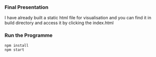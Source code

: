 ### Final Presentation
I have already built a static html file for visualisation and you can find it in build directory and access it by clicking the index.html

### Run the Programme
    npm install
    npm start